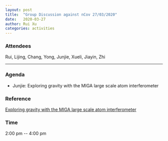 ```yaml
---
layout: post
title:  "Group Discussion against nCov 27/03/2020"
date:   2020-03-27
author: Rui Xu
categories: activities
---
```



### Attendees

Rui, Lijing, Chang, Yong, Junjie, Xueli, Jiayin, Zhi

---

### Agenda

- Junjie: Exploring gravity with the MIGA large scale atom interferometer


### Reference

[Exploring gravity with the MIGA large scale atom interferometer](https://arxiv.org/abs/1703.02490)


### Time

2:00 pm -- 4:00 pm
